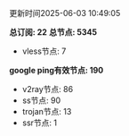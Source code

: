 更新时间2025-06-03 10:49:05

**总订阅: 22**
**总节点: 5345**
- vless节点: 7

**google ping有效节点: 190**
- v2ray节点: 86
- ss节点: 90
- trojan节点: 13
- ssr节点: 1
